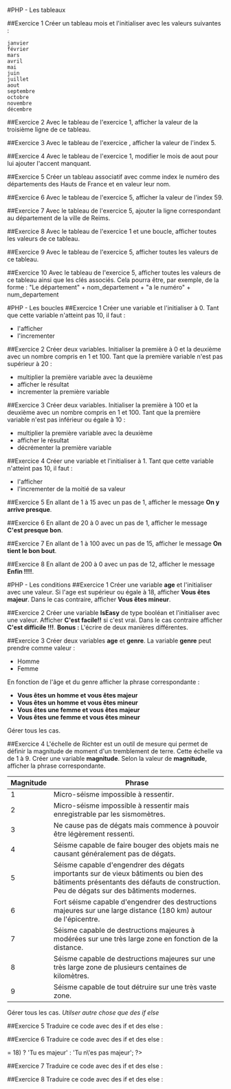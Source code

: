 #PHP - Les tableaux

##Exercice 1 Créer un tableau mois et l'initialiser avec les valeurs suivantes :

    janvier
    février
    mars
    avril
    mai
    juin
    juillet
    aout
    septembre
    octobre
    novembre
    décembre

##Exercice 2 Avec le tableau de l'exercice 1, afficher la valeur de la troisième ligne de ce tableau.

##Exercice 3 Avec le tableau de l'exercice , afficher la valeur de l'index 5.

##Exercice 4 Avec le tableau de l'exercice 1, modifier le mois de aout pour lui ajouter l'accent manquant.

##Exercice 5 Créer un tableau associatif avec comme index le numéro des départements des Hauts de France et en valeur leur nom.

##Exercice 6 Avec le tableau de l'exercice 5, afficher la valeur de l'index 59.

##Exercice 7 Avec le tableau de l'exercice 5, ajouter la ligne correspondant au département de la ville de Reims.

##Exercice 8 Avec le tableau de l'exercice 1 et une boucle, afficher toutes les valeurs de ce tableau.

##Exercice 9 Avec le tableau de l'exercice 5, afficher toutes les valeurs de ce tableau.

##Exercice 10 Avec le tableau de l'exercice 5, afficher toutes les valeurs de ce tableau ainsi que les clés associés.
Cela pourra être, par exemple, de la forme : "Le département" + nom_departement + "a le numéro" + num_departement

#PHP - Les boucles
##Exercice 1
Créer une variable et l'initialiser à 0.
Tant que cette variable n'atteint pas 10, il faut :
- l'afficher
- l'incrementer

##Exercice 2
Créer deux variables. Initialiser la première à 0 et la deuxième avec un nombre compris en 1 et 100.
Tant que la première variable n'est pas supérieur à 20 :
- multiplier la première variable avec la deuxième
- afficher le résultat
- incrementer la première variable

##Exercice 3
Créer deux variables. Initialiser la première à 100 et la deuxième avec un nombre compris en 1 et 100.
Tant que la première variable n'est pas inférieur ou égale à 10 :
- multiplier la première variable avec la deuxième
- afficher le résultat
- décrémenter la première variable

##Exercice 4
Créer une variable et l'initialiser à 1.
Tant que cette variable n'atteint pas 10, il faut :
- l'afficher
- l'incrementer de la moitié de sa valeur

##Exercice 5
En allant de 1 à 15 avec un pas de 1, afficher le message **On y arrive presque**.

##Exercice 6
En allant de 20 à 0 avec un pas de 1, afficher le message **C'est presque bon**.

##Exercice 7
En allant de 1 à 100 avec un pas de 15, afficher le message **On tient le bon bout**.

##Exercice 8
En allant de 200 à 0 avec un pas de 12, afficher le message **Enfin !!!!**. 

#PHP - Les conditions
##Exercice 1
Créer une variable **age** et l'initialiser avec une valeur.
Si l'age est supérieur ou égale à 18, afficher **Vous êtes majeur**. Dans le cas contraire, afficher **Vous êtes mineur**.

##Exercice 2
Créer une variable **IsEasy** de type booléan et l'initialiser avec une valeur.
Afficher **C'est facile!!** si c'est vrai. Dans le cas contraire afficher **C'est difficile !!!**.
**Bonus :** L'écrire de deux manières différentes.

##Exercice 3
Créer deux variables **age** et **genre**. La variable **genre** peut prendre comme valeur :
- Homme
- Femme

En fonction de l'âge et du genre afficher la phrase correspondante :
- **Vous êtes un homme et vous êtes majeur**
- **Vous êtes un homme et vous êtes mineur**
- **Vous êtes une femme et vous êtes majeur**
- **Vous êtes une femme et vous êtes mineur**

Gérer tous les cas.

##Exercice 4
L'échelle de Richter est un outil de mesure qui permet de définir la magnitude de moment d'un tremblement de terre. Cette échelle va de 1 à 9.
Créer une variable **magnitude**. Selon la valeur de **magnitude**, afficher la phrase correspondante.

Magnitude   |   Phrase
------      |    ---
1           |   Micro-séisme impossible à ressentir.
2           |   Micro-séisme impossible à ressentir mais enregistrable par les sismomètres.
3           |   Ne cause pas de dégats mais commence à pouvoir être légèrement ressenti.
4           |   Séisme capable de faire bouger des objets mais ne causant généralement pas de dégats.
5           |   Séisme capable d'engendrer des dégats importants sur de vieux bâtiments ou bien des bâtiments présentants des défauts de construction. Peu de dégats sur des bâtiments modernes.
6           |   Fort séisme capable d'engendrer des destructions majeures sur une large distance (180 km) autour de l'épicentre.
7           |   Séisme capable de destructions majeures à modérées sur une très large zone en fonction de la distance.
8           |   Séisme capable de destructions majeures sur une très large zone de plusieurs centaines de kilomètres.
9           |   Séisme capable de tout détruire sur une très vaste zone.

Gérer tous les cas.
*Utilser autre chose que des if else*

##Exercice 5
Traduire ce code avec des if et des else :


   <?php
     echo ($maVariable != 'Homme') ? 'C\'est une développeuse !!!' : 'C\'est un développeur !!!';
   ?>

##Exercice 6
Traduire ce code avec des if et des else :


   <?php
     echo ($monAge >= 18) ? 'Tu es majeur' : 'Tu n\'es pas majeur';
   ?>
##Exercice 7
Traduire ce code avec des if et des else :


   <?php
     echo ($maVariable == false) ? 'c\'est pas bon !!!' : 'c\'est ok !!';
   ?>
##Exercice 8
Traduire ce code avec des if et des else :


   <?php
     echo ($maVariable) ? 'c'est ok !!' : 'c'est pas bon !!!';
   ?>